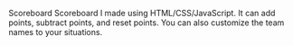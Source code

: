 Scoreboard
Scoreboard I made using HTML/CSS/JavaScript. It can add points, subtract points, and reset points. You can also customize the team names to your situations.
